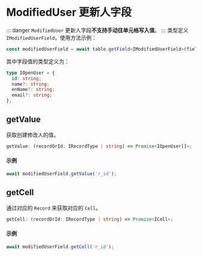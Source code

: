 # ModifiedUser 更新人字段
::: danger
`ModifiedUser` 更新人字段**不支持手动往单元格写入值**。
:::
类型定义 `IModifiedUserField`，使用方法示例：
```typescript
const modifiedUserField = await table.getField<IModifiedUserField>(fieldId);
```
其中字段值的类型定义为：
```typescript
type IOpenUser = {
  id: string;
  name?: string;
  enName?: string;
  email?: string;
};
```

## getValue
获取创建修改人的值。

```typescript
getValue: (recordOrId: IRecordType | string) => Promise<IOpenUser[]>;
```

#### 示例
```typescript
await modifiedUserField.getValue('r_id');
```

## getCell
通过对应的 `Record` 来获取对应的 `Cell`。

```typescript
getCell: (recordOrId: IRecordType | string) => Promise<ICell>;
```

#### 示例 
```typescript
await modifiedUserField.getCell('r_id');
```